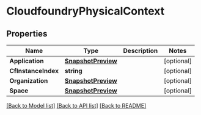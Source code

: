 # CloudfoundryPhysicalContext

## Properties

Name | Type | Description | Notes
------------ | ------------- | ------------- | -------------
**Application** | [**SnapshotPreview**](SnapshotPreview.md) |  | [optional] 
**CfInstanceIndex** | **string** |  | [optional] 
**Organization** | [**SnapshotPreview**](SnapshotPreview.md) |  | [optional] 
**Space** | [**SnapshotPreview**](SnapshotPreview.md) |  | [optional] 

[[Back to Model list]](../README.md#documentation-for-models) [[Back to API list]](../README.md#documentation-for-api-endpoints) [[Back to README]](../README.md)



